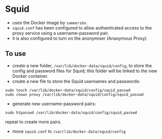 # Squid
* uses the Docker image by `sameersbn`.
* `squid.conf` has been configured to allow authenticated access to the proxy service using a username-password pair.
* it is also configured to turn on the anonymiser (Anaoymous Proxy)

## To use
* create a new folder, `/var/lib/docker-data/squid/config`, to store the config and password files for Squid; this folder will be linked to the new Docker container. 
* create a new file to store the Squid usernames and passwords:
```
sudo touch /var/lib/docker-data/squid/config/squid_passwd
sudo chown proxy /var/lib/docker-data/squid/config/squid_passwd
```
* generate new username-password pairs:
```
sudo htpasswd /var/lib/docker-data/squid/config/squid_passwd
```
repeat to create more pairs.
* move `squid.conf` to `/var/lib/docker-data/squid/config`
